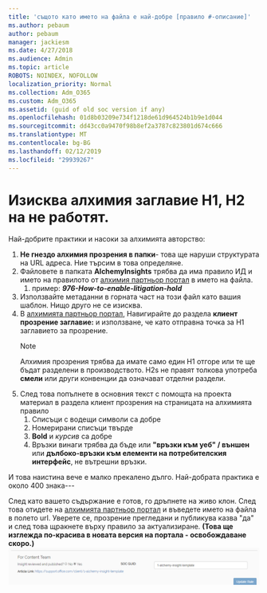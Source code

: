 ```yaml
---
title: 'същото като името на файла е най-добре [правило #-описание]'
ms.author: pebaum
author: pebaum
manager: jackiesm
ms.date: 4/27/2018
ms.audience: Admin
ms.topic: article
ROBOTS: NOINDEX, NOFOLLOW
localization_priority: Normal
ms.collection: Adm_O365
ms.custom: Adm_O365
ms.assetid: (guid of old soc version if any)
ms.openlocfilehash: 01d8b03209e734f1218de61d964524b1b9e1d044
ms.sourcegitcommit: dd43cc0a9470f98b8ef2a3787c823801d674c666
ms.translationtype: MT
ms.contentlocale: bg-BG
ms.lasthandoff: 02/12/2019
ms.locfileid: "29939267"
---
```

# <a name="required-alchemy-header-h1-h2s-dont-work"></a>Изисква алхимия заглавие H1, H2 на не работят.
Най-добрите практики и насоки за алхимията авторство:

1. **Не гнездо алхимия прозрения в папки**- това ще наруши структурата на URL адреса. Ние търсим в това определяне.
1. Файловете в папката **AlchemyInsights** трябва да има правило ИД и името на правилото от [алхимия партньор портал](https://alchemyportal.azurewebsites.net) в името на файла.
    1. пример: ***976-How-to-enable-litigation-hold***
1. Използвайте метаданни в горната част на този файл като вашия шаблон. Нищо друго не се изисква.
1. В [алхимията партньор портал](https://alchemyportal.azurewebsites.net), Навигирайте до раздела **клиент прозрение заглавие:** и използване, че като отправна точка за H1 заглавието за прозрение. 
    > [!NOTE]
    > Алхимия прозрения трябва да имате само един H1 отгоре или те ще бъдат разделени в производството. H2s не правят толкова употреба **смели** или други конвенции да означават отделни раздели.
1. След това попълнете в основния текст с помощта на проекта материал в раздела клиент прозрения на страницата на алхимията правило
    1. Списъци с водещи символи са добре
    1. Номерирани списъци твърде
    1. **Bold** и *курсив* са добре
    1. Връзки винаги трябва да бъде или **"връзки към уеб" / външен** или **дълбоко-връзки към елементи на потребителския интерфейс**, не вътрешни връзки.

И това наистина вече е малко прекалено дълго. Най-добрата практика е около 400 знака---

След като вашето съдържание е готов, го дръпнете на живо клон. След това отидете на [алхимията партньор портал](https://alchemyportal.azurewebsites.net) и въведете името на файла в полето url. Уверете се, прозрение прегледани и публикува казва "да" и след това щракнете върху правило за актуализиране. **(Това ще изглежда по-красива в новата версия на портала - освобождаване скоро.)** 
 ![url поле](media/for-content-team.PNG)

